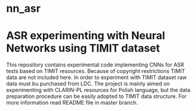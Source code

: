 # nn_asr
ASR experimenting with Neural Networks using TIMIT dataset
=====================================================================================

This repository contains experimental code implementing CNNs for ASR tests based on TIMIT resources. Because of copyright restrictions TIMIT data are not included here. In order to experiment with TIMIT dataset raw data must bu purchased from LDC. The project is mainly aimed on experimenting with CLARIN-PL resources for Polish language, but the data preparation procedure can be easily adopted to TIMIT data structure. For more information read README file in master branch. 
